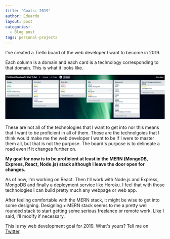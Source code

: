 ```yaml
---
title: 'Goals: 2019'
author: Eduardo
layout: post
categories:
  - Blog post
tags: personal-projects
---
```

I've created a Trello board of the web developer I want to become in 2019.

Each column is a domain and each card is a technology corresponding to that domain. This is what it looks like.

![Developer goal](../assets/img/developer.png "Developer goal")

These are not all of the technologies that I want to get into nor this means that I want to be proficient in all of them. These are the technolgoies that I think would make me the web developer I want to be if I were to master them all, but that is not the purpose. The board's purpose is to delineate a road even if it changes further on.

**My goal for now is to be proficient at least in the MERN (MongoDB, Express, React, Node.js) stack although I leave the door open for changes.**

As of now, I'm working on React. Then I'll work with Node.js and Express, MongoDB and finally a deployment service like Heroku. I feel that with those technologies I can build pretty much any webpage or web app.

After feeling comfortable with the MERN stack, it might be wise to get into some designing. Designing + MERN stack seems to me a pretty well rounded stack to start getting some serious freelance or remote work. Like I said, I'll modify if necessary.

This is my web development goal for 2019. What's yours? Tell me on [Twitter](https://twitter.com/eltorres720).